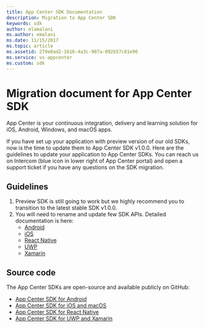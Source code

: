 ```yaml
---
title: App Center SDK Documentation
description: Migration to App Center SDK
keywords: sdk
author: elamalani
ms.author: emalani
ms.date: 11/15/2017
ms.topic: article
ms.assetid: 279e0ad2-1616-4a3c-907a-092b57c81e96
ms.service: vs-appcenter
ms.custom: sdk
---
```


# Migration document for App Center SDK

App Center is your continuous integration, delivery and learning solution for iOS, Android, Windows, and macOS apps.

If you have set up your application with preview version of our old SDKs, now is the time to update them to App Center SDK v1.0.0. Here are the guidelines to update your application to App Center SDKs. You can reach us on Intercom (blue icon in lower right of App Center portal) and open a support ticket if you have any questions on the SDK migration. 

## Guidelines

1. Preview SDK is still going to work but we highly recommend you to transition to the latest stable SDK v1.0.0.
2. You will need to rename and update few SDK APIs. Detailed documentation is here:
    * [Android](android.md)
    * [iOS](ios.md)
    * [React Native](react-native.md)
    * [UWP](uwp.md)
    * [Xamarin](xamarin.md)

## Source code

The App Center SDKs are open-source and available publicly on GitHub:

* [App Center SDK for Android](https://github.com/Microsoft/appcenter-sdk-android)
* [App Center SDK for iOS and macOS](https://github.com/Microsoft/appcenter-sdk-apple)
* [App Center SDK for React Native](https://github.com/Microsoft/appcenter-SDK-react-native)
* [App Center SDK for UWP and Xamarin](https://github.com/Microsoft/appcenter-sdk-dotnet)
